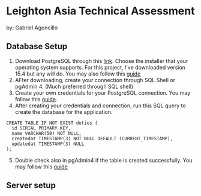 # Leighton Asia Technical Assessment
by: Gabriel Agoncillo


## Database Setup
1. Download PostgreSQL through this [link](https://www.postgresql.org/download/). Choose the installer that your operating system supports. For this project, I've downloaded version 15.4 but any will do. You may also follow this [guide](https://www.tutorialsteacher.com/postgresql/install-postgresql)
2. AFter downloading, create your connection through SQL Shell or pgAdmin 4. (Much preferred through SQL shell)
3. Create your own credentials for your PostgreSQL connection. You may follow this [guide](https://www.tutorialsteacher.com/postgresql/connect-to-postgresql-database).
4. After creating your credentials and connection, run this SQL query to create the database for the application.

```MySQL
CREATE TABLE IF NOT EXIST duties (
  id SERIAL PRIMARY KEY,
  name VARCHAR(50) NOT NULL,
  createdat TIMESTAMP(3) NOT NULL DEFAULT (CURRENT_TIMESTAMP),
  updatedat TIMESTAMP(3) NULL
);
```
5. Double check also in pgAdmin4 if the table is created successfully. You may follow this [guide](https://www.tutorialsteacher.com/postgresql/create-database)


## Server setup
